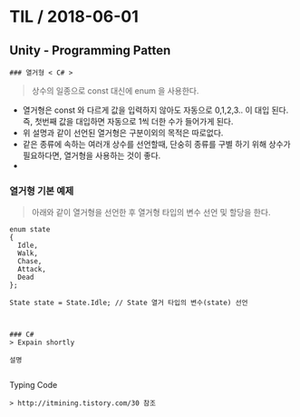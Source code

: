# TIL   / 2018-06-01
  ## Unity - Programming Patten
    ### 열거형 < C# >


> 상수의 일종으로 const 대신에 enum 을 사용한다.

- 열거형은 const 와 다르게 값을 입력하지 않아도 자동으로 0,1,2,3.. 이 대입 된다. 즉, 첫번째 값을 대입하면 자동으로 1씩 더한 수가 들어가게 된다.
- 위 설명과 같이 선언된 열거형은 구분이외의 목적은 따로없다.
- 같은 종류에 속하는 여러개 상수를 선언할때, 단숭히 종류를 구별 하기 위해 상수가 필요하다면, 열거형을 사용하는 것이 좋다.
-  

### 열거형 기본 예제
> 아래와 같이 열거형을 선언한 후 열거형 타입의 변수 선언 및 할당을 한다.


```
enum state
{
  Idle,
  Walk,
  Chase,
  Attack,
  Dead
};

State state = State.Idle; // State 열거 타입의 변수(state) 선언
```

```


### C#
> Expain shortly

설명


```
Typing Code

```
> http://itmining.tistory.com/30 참조
